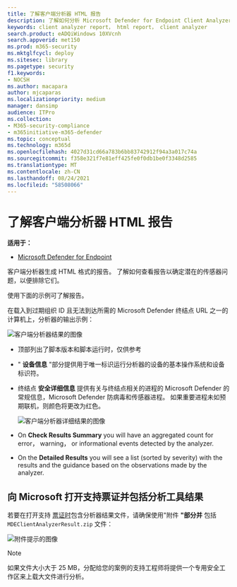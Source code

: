 ```yaml
---
title: 了解客户端分析器 HTML 报告
description: 了解如何分析 Microsoft Defender for Endpoint Client Analyzer HTML 报告
keywords: client analyzer report， html report， client analyzer
search.product: eADQiWindows 10XVcnh
search.appverid: met150
ms.prod: m365-security
ms.mktglfcycl: deploy
ms.sitesec: library
ms.pagetype: security
f1.keywords:
- NOCSH
ms.author: macapara
author: mjcaparas
ms.localizationpriority: medium
manager: dansimp
audience: ITPro
ms.collection:
- M365-security-compliance
- m365initiative-m365-defender
ms.topic: conceptual
ms.technology: m365d
ms.openlocfilehash: 4027d31cd66a783b6bb83742912f94a3a017c74a
ms.sourcegitcommit: f358e321f7e81eff425fe0f0db1be0f3348d2585
ms.translationtype: MT
ms.contentlocale: zh-CN
ms.lasthandoff: 08/24/2021
ms.locfileid: "58508066"
---
```

# <a name="understand-the-client-analyzer-html-report"></a>了解客户端分析器 HTML 报告

**适用于：**
- [Microsoft Defender for Endpoint](https://go.microsoft.com/fwlink/p/?linkid=2146631)

客户端分析器生成 HTML 格式的报告。 了解如何查看报告以确定潜在的传感器问题，以便排除它们。

使用下面的示例可了解报告。

 在载入到过期组织 ID 且无法到达所需的 Microsoft Defender 终结点 URL 之一的计算机上，分析器的输出示例：

![客户端分析器结果的图像](images/147cbcf0f7b6f0ff65d200bf3e4674cb.png)

- 顶部列出了脚本版本和脚本运行时，仅供参考
- " **设备信息** "部分提供用于唯一标识运行分析器的设备的基本操作系统和设备标识符。
- 终结点 **安全详细信息** 提供有关与终结点相关的进程的 Microsoft Defender 的常规信息，Microsoft Defender 防病毒和传感器进程。 如果重要进程未如预期联机，则颜色将更改为红色。

  ![客户端分析器详细结果的图像](images/85f56004dc6bd1679c3d2c063e36cb80.png)

- On **Check Results Summary** you will have an aggregated count for error， warning， or informational events detected by the analyzer.
- On the **Detailed Results** you will see a list (sorted by severity) with the results and the guidance based on the observations made by the analyzer.

## <a name="open-a-support-ticket-to-microsoft-and-include-the-analyzer-results"></a>向 Microsoft 打开支持票证并包括分析工具结果

若要在打开支持 [票证时](contact-support.md#open-a-service-request)包含分析器结果文件，请确保使用"附件 **"部分并** 包括 `MDEClientAnalyzerResult.zip` 文件：

![附件提示的图像](images/508c189656c3deb3b239daf811e33741.png)

> [!NOTE]
> 如果文件大小大于 25 MB，分配给您的案例的支持工程师将提供一个专用安全工作区来上载大文件进行分析。

